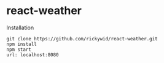 # react-weather

Installation
```
git clone https://github.com/rickywid/react-weather.git
npm install
npm start
url: localhost:8080

```
